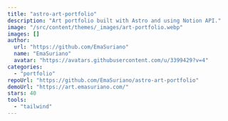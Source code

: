 ```yaml
---
title: "astro-art-portfolio"
description: "Art portfolio built with Astro and using Notion API."
image: "/src/content/themes/_images/art-portfolio.webp"
images: []
author:
  url: "https://github.com/EmaSuriano"
  name: "EmaSuriano"
  avatar: "https://avatars.githubusercontent.com/u/3399429?v=4"
categories:
  - "portfolio"
repoUrl: "https://github.com/EmaSuriano/astro-art-portfolio"
demoUrl: "https://art.emasuriano.com/"
stars: 40
tools:
  - "tailwind"
---
```

